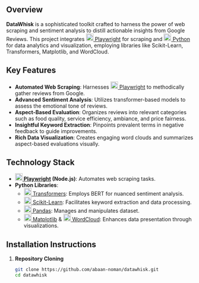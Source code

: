 ## Overview
**DataWhisk** is a sophisticated toolkit crafted to harness the power of web scraping and sentiment analysis to distill actionable insights from Google Reviews. This project integrates [<img src="https://cdn-icons-png.flaticon.com/512/5968/5968350.png" alt="Playwright" width="20" height="20"> Playwright](https://playwright.dev/) for scraping and [<img src="https://cdn-icons-png.flaticon.com/512/1822/1822899.png" alt="Python" width="20" height="20"> Python](https://www.python.org/) for data analytics and visualization, employing libraries like Scikit-Learn, Transformers, Matplotlib, and WordCloud.

## Key Features
- **Automated Web Scraping**: Harnesses [<img src="https://cdn-icons-png.flaticon.com/512/5968/5968350.png" alt="Playwright" width="20" height="20"> Playwright](https://playwright.dev/) to methodically gather reviews from Google.
- **Advanced Sentiment Analysis**: Utilizes transformer-based models to assess the emotional tone of reviews.
- **Aspect-Based Evaluation**: Organizes reviews into relevant categories such as food quality, service efficiency, ambiance, and price fairness.
- **Insightful Keyword Extraction**: Pinpoints prevalent terms in negative feedback to guide improvements.
- **Rich Data Visualization**: Creates engaging word clouds and summarizes aspect-based evaluations visually.

## Technology Stack
- **[<img src="https://cdn-icons-png.flaticon.com/512/5968/5968350.png" alt="Playwright" width="20" height="20"> Playwright](https://playwright.dev/) (Node.js)**: Automates web scraping tasks.
- **Python Libraries**:
  - [<img src="https://cdn-icons-png.flaticon.com/512/919/919853.png" alt="Transformers" width="20" height="20"> Transformers](https://huggingface.co/docs/transformers/index): Employs BERT for nuanced sentiment analysis.
  - [<img src="https://cdn-icons-png.flaticon.com/512/337/337953.png" alt="Scikit-Learn" width="20" height="20"> Scikit-Learn](https://scikit-learn.org/): Facilitates keyword extraction and data processing.
  - [<img src="https://cdn-icons-png.flaticon.com/512/5968/5968322.png" alt="Pandas" width="20" height="20"> Pandas](https://pandas.pydata.org/): Manages and manipulates dataset.
  - [<img src="https://cdn-icons-png.flaticon.com/512/888/888954.png" alt="Matplotlib" width="20" height="20"> Matplotlib](https://matplotlib.org/) & [<img src="https://cdn-icons-png.flaticon.com/512/888/888955.png" alt="WordCloud" width="20" height="20"> WordCloud](https://www.python.org/): Enhances data presentation through visualizations.

## Installation Instructions
1. **Repository Cloning**
   ```bash
   git clone https://github.com/abaan-noman/datawhisk.git
   cd datawhisk
